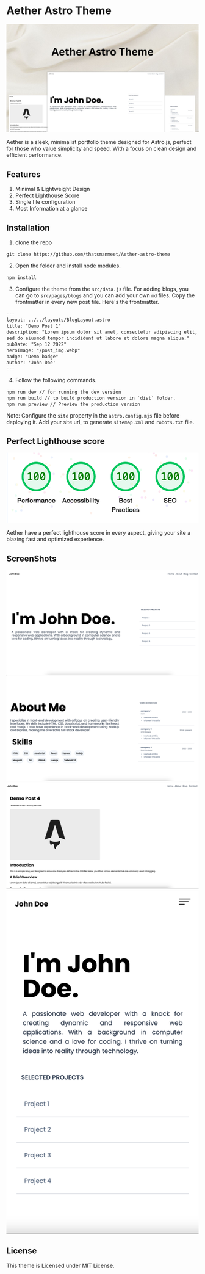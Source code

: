 
# Aether Astro Theme

![Aether Theme Header Image](./screenshots/header.jpg)

Aether is a sleek, minimalist portfolio theme designed for Astro.js, perfect for those who value simplicity and speed. With a focus on clean design and efficient performance.

## Features

1. Minimal & Lightweight Design
2. Perfect Lighthouse Score
3. Single file configuration
4. Most Information at a glance

 ## Installation
 
1. clone the repo 
```
git clone https://github.com/thatsmanmeet/Aether-astro-theme
```
2. Open the folder and install node modules.
```
npm install
```
3. Configure the theme from the `src/data.js` file. For adding blogs, you can go to `src/pages/blogs` and you can add your own `md` files. Copy the frontmatter in every new post file. Here's the frontmatter.

```
---
layout: ../../layouts/BlogLayout.astro
title: "Demo Post 1"
description: "Lorem ipsum dolor sit amet, consectetur adipiscing elit, sed do eiusmod tempor incididunt ut labore et dolore magna aliqua."
pubDate: "Sep 12 2022"
heroImage: "/post_img.webp"
badge: "Demo badge"
author: 'John Doe'
---
```

4. Follow the following commands.

```
npm run dev // for running the dev version
npm run build // to build production version in `dist` folder.
npm run preview // Preview the production version
```

Note: Configure the `site` property in the `astro.config.mjs` file before deploying it. Add your site url, to generate `sitemap.xml` and `robots.txt` file.

## Perfect Lighthouse score

![light house score](./screenshots/lh.png)

Aether have a perfect lighthouse score in every aspect, giving your site a blazing fast and optimized experience.

## ScreenShots

![screenshot 1](./screenshots/1.png)
![screenshot 2](./screenshots/2.png)
![screenshot 3](./screenshots/3.png)
![screenshot 4](./screenshots/4.png)

## License

This theme is Licensed under MIT License.